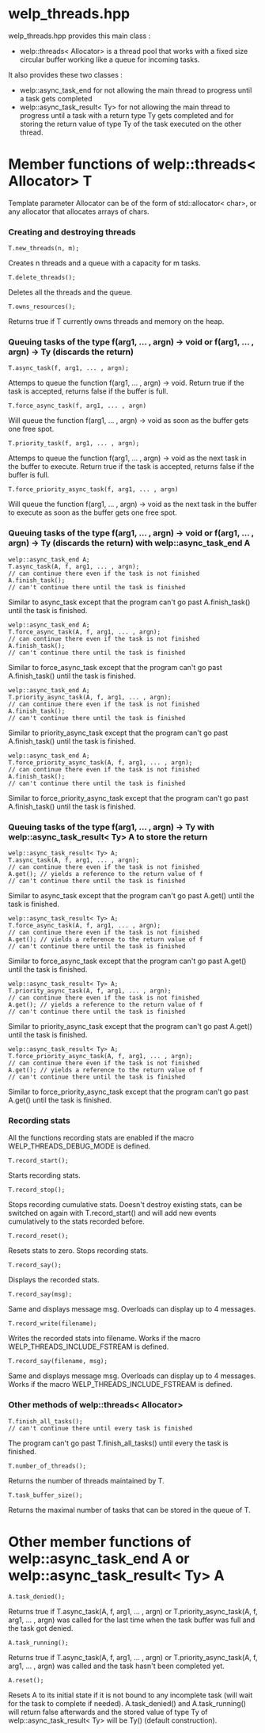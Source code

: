 # welp_threads.hpp

welp_threads.hpp provides this main class :

- welp::threads< Allocator> is a thread pool that works with a fixed size circular buffer working like a queue for incoming tasks.

It also provides these two classes :

- welp::async_task_end for not allowing the main thread to progress until a task gets completed
- welp::async_task_result< Ty> for not allowing the main thread to progress until a task with a return type Ty gets completed and for storing the return value of type Ty of the task executed on the other thread.

# Member functions of welp::threads< Allocator> T

Template parameter Allocator can be of the form of std::allocator< char>, or any allocator that allocates arrays of chars.

### Creating and destroying threads

	T.new_threads(n, m); 

Creates n threads and a queue with a capacity for m tasks.

	T.delete_threads(); 

Deletes all the threads and the queue.

	T.owns_resources(); 

Returns true if T currently owns threads and memory on the heap.

### Queuing tasks of the type f(arg1, ... , argn) -> void or f(arg1, ... , argn) -> Ty (discards the return)

	T.async_task(f, arg1, ... , argn); 

Attemps to queue the function f(arg1, ... , argn) -> void. Return true if the task is accepted, returns false if the buffer is full.

	T.force_async_task(f, arg1, ... , argn) 

Will queue the function f(arg1, ... , argn) -> void as soon as the buffer gets one free spot.

	T.priority_task(f, arg1, ... , argn); 

Attemps to queue the function f(arg1, ... , argn) -> void as the next task in the buffer to execute. Return true if the task is accepted, returns false if the buffer is full.

	T.force_priority_async_task(f, arg1, ... , argn) 

Will queue the function f(arg1, ... , argn) -> void as the next task in the buffer to execute as soon as the buffer gets one free spot.

### Queuing tasks of the type f(arg1, ... , argn) -> void or f(arg1, ... , argn) -> Ty (discards the return) with welp::async_task_end A

	welp::async_task_end A;
	T.async_task(A, f, arg1, ... , argn);
	// can continue there even if the task is not finished
	A.finish_task();
	// can't continue there until the task is finished

Similar to async_task except that the program can't go past A.finish_task() until the task is finished.

	welp::async_task_end A;
	T.force_async_task(A, f, arg1, ... , argn);
	// can continue there even if the task is not finished
	A.finish_task();
	// can't continue there until the task is finished

Similar to force_async_task except that the program can't go past A.finish_task() until the task is finished.

	welp::async_task_end A;
	T.priority_async_task(A, f, arg1, ... , argn);
	// can continue there even if the task is not finished
	A.finish_task();
	// can't continue there until the task is finished

Similar to priority_async_task except that the program can't go past A.finish_task() until the task is finished.

	welp::async_task_end A;
	T.force_priority_async_task(A, f, arg1, ... , argn);
	// can continue there even if the task is not finished
	A.finish_task();
	// can't continue there until the task is finished

Similar to force_priority_async_task except that the program can't go past A.finish_task() until the task is finished.

### Queuing tasks of the type f(arg1, ... , argn) -> Ty with welp::async_task_result< Ty> A to store the return

	welp::async_task_result< Ty> A;
	T.async_task(A, f, arg1, ... , argn);
	// can continue there even if the task is not finished
	A.get(); // yields a reference to the return value of f
	// can't continue there until the task is finished

Similar to async_task except that the program can't go past A.get() until the task is finished.

	welp::async_task_result< Ty> A;
	T.force_async_task(A, f, arg1, ... , argn);
	// can continue there even if the task is not finished
	A.get(); // yields a reference to the return value of f
	// can't continue there until the task is finished

Similar to force_async_task except that the program can't go past A.get() until the task is finished.

	welp::async_task_result< Ty> A;
	T.priority_async_task(A, f, arg1, ... , argn);
	// can continue there even if the task is not finished
	A.get(); // yields a reference to the return value of f
	// can't continue there until the task is finished

Similar to priority_async_task except that the program can't go past A.get() until the task is finished.

	welp::async_task_result< Ty> A;
	T.force_priority_async_task(A, f, arg1, ... , argn);
	// can continue there even if the task is not finished
	A.get(); // yields a reference to the return value of f
	// can't continue there until the task is finished

Similar to force_priority_async_task except that the program can't go past A.get() until the task is finished.

### Recording stats

All the functions recording stats are enabled if the macro WELP_THREADS_DEBUG_MODE is defined.

	T.record_start();

Starts recording stats.

	T.record_stop();

Stops recording cumulative stats. Doesn't destroy existing stats, can be switched on again with T.record_start() and will add new events cumulatively to the stats recorded before.

	T.record_reset();

Resets stats to zero. Stops recording stats.

	T.record_say();

Displays the recorded stats.

	T.record_say(msg);

Same and displays message msg. Overloads can display up to 4 messages.

	T.record_write(filename);

Writes the recorded stats into filename. Works if the macro WELP_THREADS_INCLUDE_FSTREAM is defined.

	T.record_say(filename, msg);

Same and displays message msg. Overloads can display up to 4 messages. Works if the macro WELP_THREADS_INCLUDE_FSTREAM is defined.

### Other methods of welp::threads< Allocator>

	T.finish_all_tasks();
	// can't continue there until every task is finished

The program can't go past T.finish_all_tasks() until every the task is finished.

	T.number_of_threads(); 

Returns the number of threads maintained by T.

	T.task_buffer_size(); 

Returns the maximal number of tasks that can be stored in the queue of T.

# Other member functions of welp::async_task_end A or welp::async_task_result< Ty> A

	A.task_denied(); 

Returns true if T.async_task(A, f, arg1, ... , argn) or T.priority_async_task(A, f, arg1, ... , argn) was called for the last time when the task buffer was full and the task got denied.

	A.task_running(); 

Returns true if T.async_task(A, f, arg1, ... , argn) or T.priority_async_task(A, f, arg1, ... , argn) was called and the task hasn't been completed yet.

	A.reset(); 

Resets A to its initial state if it is not bound to any incomplete task (will wait for the task to complete if needed). A.task_denied() and A.task_running() will return false afterwards and the stored value of type Ty of welp::async_task_result< Ty> will be Ty() (default construction).
